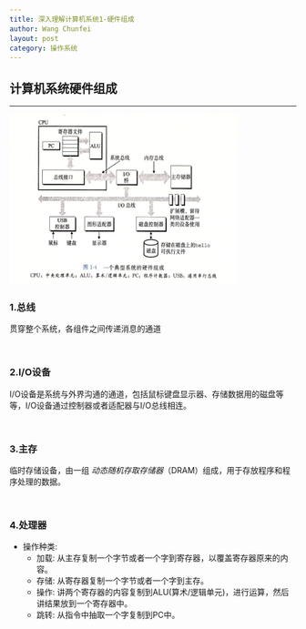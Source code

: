 ```yaml
---
title: 深入理解计算机系统1-硬件组成
author: Wang Chunfei
layout: post
category: 操作系统
---
```


## 计算机系统硬件组成

---

<img src = "/assets/images/深入理解计算机系统1-硬件组成/20180921172815.png" height="300" width = "400">

### 1.总线

贯穿整个系统，各组件之间传递消息的通道 

&nbsp;
### 2.I/O设备

I/O设备是系统与外界沟通的通道，包括鼠标键盘显示器、存储数据用的磁盘等等，I/O设备通过控制器或者适配器与I/O总线相连。

&nbsp;
### 3.主存

临时存储设备，由一组 *动态随机存取存储器*（DRAM）组成，用于存放程序和程序处理的数据。

&nbsp;
### 4.处理器

+ 操作种类:
   + 加载: 从主存复制一个字节或者一个字到寄存器，以覆盖寄存器原来的内容。
   + 存储: 从寄存器复制一个字节或者一个字到主存。
   + 操作: 讲两个寄存器的内容复制到ALU(算术/逻辑单元)，进行运算，然后讲结果放到一个寄存器中。
   + 跳转: 从指令中抽取一个字复制到PC中。
   